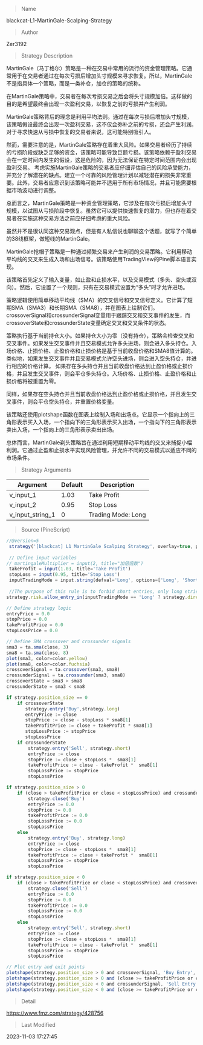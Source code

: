 
> Name

blackcat-L1-MartinGale-Scalping-Strategy

> Author

Zer3192

> Strategy Description

MartinGale（马丁格尔）策略是一种在交易中常用的流行的资金管理策略。它通常用于在交易者通过在每次亏损后增加头寸规模来寻求恢复。所以，MartinGale不是指具体一个策略，而是一类补仓，加仓的策略的统称。

在MartinGale策略中，交易者在每次亏损交易之后会将头寸规模加倍。这样做的目的是希望最终会出现一次盈利交易，以恢复之前的亏损并产生利润。

MartinGale策略背后的理念是利用平均法则。通过在每次亏损后增加头寸规模，该策略假设最终会出现一次盈利交易，这不仅会弥补之前的亏损，还会产生利润。对于寻求快速从亏损中恢复的交易者来说，这可能特别吸引人。

然而，需要注意的是，MartinGale策略存在着重大风险。如果交易者经历了持续的亏损阶段或缺乏足够的资金，该策略可能导致巨额亏损。该策略依赖于盈利交易会在一定时间内发生的假设，这是危险的，因为无法保证在特定时间范围内会出现盈利交易。
考虑实施MartinGale策略的交易者应仔细评估自己的风险承受能力，并充分了解潜在的缺点。建立一个可靠的风险管理计划以减轻潜在的损失非常重要。此外，交易者应意识到该策略可能并不适用于所有市场情况，并且可能需要根据市场波动进行调整。

总而言之，MartinGale策略是一种资金管理策略，它涉及在每次亏损后增加头寸规模，以试图从亏损阶段中恢复。虽然它可以提供快速恢复的潜力，但也存在着交易者在实施这种交易方法之前应仔细考虑的重大风险。

虽然并不是很认同这种交易观点，但是有人私信说也聊聊这个话题，就写了个简单的38线框架，做短线的MartinGale。

MartinGale抢帽子策略是一种通过频繁交易来产生利润的交易策略。它利用移动平均线的交叉来生成入场和出场信号。该策略使用TradingView的Pine脚本语言实现。

该策略首先定义了输入变量，如止盈和止损水平，以及交易模式（多头、空头或双向）。然后，它设置了一个规则，只有在交易模式设置为“多头”时才允许进场。

策略逻辑使用简单移动平均线（SMA）的交叉信号和交叉信号定义。它计算了短期SMA（SMA3）和长期SMA（SMA8），并在图表上绘制它们。crossoverSignal和crossunderSignal变量用于跟踪交叉和交叉事件的发生，而crossoverState和crossunderState变量确定交叉和交叉条件的状态。

策略执行基于当前持仓大小。如果持仓大小为零（没有持仓），策略会检查交叉和交叉事件。如果发生交叉事件并且交易模式允许多头进场，则会进入多头持仓。入场价格、止损价格、止盈价格和止损价格是基于当前收盘价格和SMA8值计算的。类似地，如果发生交叉事件并且交易模式允许空头进场，则会进入空头持仓，并进行相应的价格计算。
如果存在多头持仓并且当前收盘价格达到止盈价格或止损价格，并且发生交叉事件，则会平仓多头持仓。入场价格、止损价格、止盈价格和止损价格将被重置为零。

同样，如果存在空头持仓并且当前收盘价格达到止盈价格或止损价格，并且发生交叉事件，则会平仓空头持仓，并重置价格变量。

该策略还使用plotshape函数在图表上绘制入场和出场点。它显示一个指向上的三角形表示买入入场，一个指向下的三角形表示买入出场，一个指向下的三角形表示卖出入场，一个指向上的三角形表示卖出出场。

总体而言，MartinGale剃头策略旨在通过利用短期移动平均线的交叉来捕捉小幅利润。它通过止盈和止损水平实现风险管理，并允许不同的交易模式以适应不同的市场条件。

> Strategy Arguments



|Argument|Default|Description|
|----|----|----|
|v_input_1|1.03|Take Profit|
|v_input_2|0.95|Stop Loss|
|v_input_string_1|0|Trading Mode: Long|Short|BiDir|


> Source (PineScript)

``` javascript
//@version=5
 strategy('[blackcat] L1 MartinGale Scalping Strategy', overlay=true, pyramiding = 5)
 
 // Define input variables
// martingaleMultiplier = input(2, title="加倍倍数")
 takeProfit = input(1.03, title='Take Profit')
 stopLoss = input(0.95, title='Stop Loss')
 inputTradingMode = input.string(defval='Long', options=['Long', 'Short', 'BiDir'], title='Trading Mode')
 
 //The purpose of this rule is to forbid short entries, only long etries will be placed. The rule affects the following function: 'entry'.
strategy.risk.allow_entry_in(inputTradingMode == 'Long' ? strategy.direction.long : inputTradingMode == 'Short' ? strategy.direction.short : strategy.direction.all)

// Define strategy logic 
entryPrice = 0.0
stopPrice = 0.0
takeProfitPrice = 0.0
stopLossPrice = 0.0

// Define SMA crossover and crossunder signals
sma3 = ta.sma(close, 3)
sma8 = ta.sma(close, 8)
plot(sma3, color=color.yellow)
plot(sma8, color=color.fuchsia)
crossoverSignal = ta.crossover(sma3, sma8)
crossunderSignal = ta.crossunder(sma3, sma8)
crossoverState = sma3 > sma8
crossunderState = sma3 < sma8

if strategy.position_size == 0
    if crossoverState
       strategy.entry('Buy',strategy.long)
       entryPrice := close
       stopPrice := close - stopLoss * sma8[1]
       takeProfitPrice := close + takeProfit * sma8[1]
       stopLossPrice := stopPrice
       stopLossPrice
    if crossunderState
        strategy.entry('Sell', strategy.short)
        entryPrice := close
        stopPrice := close + stopLoss *  sma8[1]
        takeProfitPrice := close - takeProfit *  sma8[1]
        stopLossPrice := stopPrice
        stopLossPrice

if strategy.position_size > 0
    if (close > takeProfitPrice or close < stopLossPrice) and crossunderState
        strategy.close('Buy')
        entryPrice := 0.0
        stopPrice := 0.0
        takeProfitPrice := 0.0
        stopLossPrice := 0.0
        stopLossPrice
    else
        strategy.entry('Buy', strategy.long)
        entryPrice := close
        stopPrice := close - stopLoss *  sma8[1]
        takeProfitPrice := close + takeProfit *  sma8[1]
        stopLossPrice := stopPrice
        stopLossPrice

if strategy.position_size < 0
    if (close > takeProfitPrice or close < stopLossPrice) and crossoverState
        strategy.close('Sell')
        entryPrice := 0.0
        stopPrice := 0.0
        takeProfitPrice := 0.0
        stopLossPrice := 0.0
        stopLossPrice
    else
        strategy.entry('Sell', strategy.short)
        entryPrice := close
        stopPrice := close + stopLoss *  sma8[1]
        takeProfitPrice := close - takeProfit *  sma8[1]
        stopLossPrice := stopPrice
        stopLossPrice

// Plot entry and exit points
plotshape(strategy.position_size > 0 and crossoverSignal, 'Buy Entry', shape.triangleup, location.belowbar, color.new(color.green, 0), size=size.small)
plotshape(strategy.position_size > 0 and (close >= takeProfitPrice or close <= stopLossPrice), 'Buy Exit', shape.triangledown, location.abovebar, color.new(color.red, 0), size=size.small)
plotshape(strategy.position_size < 0 and crossunderSignal, 'Sell Entry', shape.triangledown, location.abovebar, color.new(color.red, 0), size=size.small)
plotshape(strategy.position_size < 0 and (close >= takeProfitPrice or close <= stopLossPrice), 'Sell Exit', shape.triangleup, location.belowbar, color.new(color.green, 0), size=size.small)
```

> Detail

https://www.fmz.com/strategy/428756

> Last Modified

2023-11-03 17:27:45
